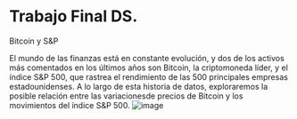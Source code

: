# Trabajo Final DS.
Bitcoin y S&P

El mundo de las finanzas está en constante evolución, y dos de los activos más comentados en los últimos años son Bitcoin, la criptomoneda líder, y el índice S&P 500, que rastrea el rendimiento de las 500 principales empresas estadounidenses. A lo largo de esta historia de datos, exploraremos la posible relación entre las variacionesde precios de Bitcoin y los movimientos del índice S&P 500.
![image](https://github.com/cardarzam/DS-Coderhouse/assets/140079484/a55ccfa2-7dc7-4da6-bdc3-735dea6c6680)
